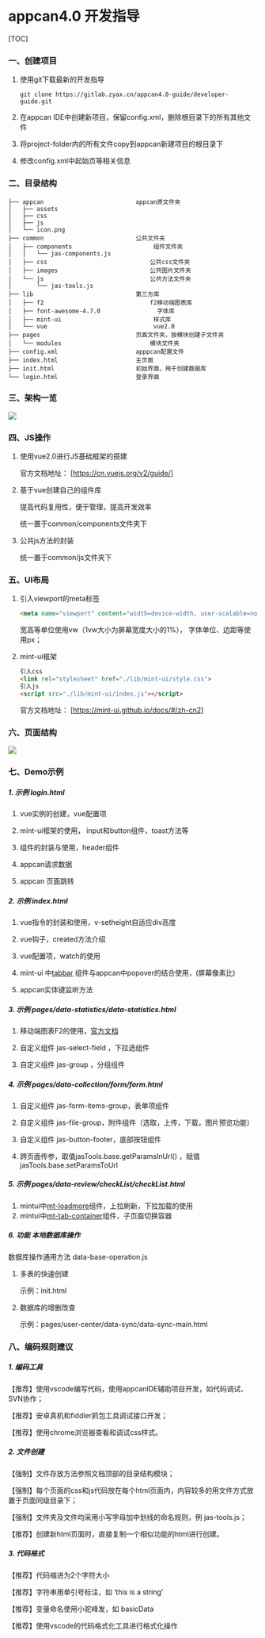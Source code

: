 # appcan4.0 开发指导

[TOC]

### 一、创建项目

1. 使用git下载最新的开发指导
   ```
   git clone https://gitlab.zyax.cn/appcan4.0-guide/developer-guide.git
   ```

2. 在appcan IDE中创建新项目，保留config.xml，删除根目录下的所有其他文件

3. 将project-folder内的所有文件copy到appcan新建项目的根目录下

4. 修改config.xml中起始页等相关信息



### 二、目录结构

    ├── appcan							appcan原文件夹
    │   ├── assets							
    │   ├── css
    │   ├── js
    │   └── icon.png
    ├── common							公共文件夹
    │   ├── components					 	 组件文件夹
    │   │   └── jas-components.js			 
    │   ├── css							 	公共css文件夹
    │   ├── images							公共图片文件夹
    │   └── js								公共方法文件夹
    │       └── jas-tools.js					 
    ├── lib								第三方库
    │   ├── f2								f2移动端图表库
    │   ├── font-awesome-4.7.0				  字体库
    │   ├── mint-ui							 样式库
    │   └── vue								 vue2.0
    ├── pages							页面文件夹，按模块创建子文件夹
    │   └── modules							模块文件夹
    ├── config.xml						apppcan配置文件
    ├── index.html						主页面
    ├── init.html						初始界面，用于创建数据库
    └── login.html						登录界面


### 三、架构一览

![](https://ws1.sinaimg.cn/large/005ScKMTly1fx8jz2a8dzj30i50f9t98.jpg)



### 四、JS操作

1. 使用vue2.0进行JS基础框架的搭建

   官方文档地址： [https://cn.vuejs.org/v2/guide/]

2. 基于vue创建自己的组件库

   提高代码复用性，便于管理，提高开发效率

   统一置于common/components文件夹下

3. 公共js方法的封装

   统一置于common/js文件夹下



### 五、UI布局

1. 引入viewport的meta标签

   ```html
   <meta name="viewport" content="width=device-width, user-scalable=no, initial-scale=1.0, maximum-scale=1.0, minimum-scale=1.0"> 
   ```

   宽高等单位使用vw（1vw大小为屏幕宽度大小的1%）， 字体单位、边距等使用px；

2. mint-ui框架
   ```html
   引入css
   <link rel="stylesheet" href="./lib/mint-ui/style.css"> 
   引入js
   <script src="./lib/mint-ui/index.js"></script>
   ```

    官方文档地址： [https://mint-ui.github.io/docs/#/zh-cn2]



### 六、页面结构

![](https://ws1.sinaimg.cn/large/0062G6WRly1fxnuycojsdj312s0o3q6l.jpg)



### 七、Demo示例

##### 1. 示例 login.html

1. vue实例的创建，vue配置项

2. mint-ui框架的使用， input和button组件，toast方法等

3. 组件的封装与使用，header组件

4. appcan请求数据

5. appcan 页面跳转

   

##### 2. 示例 index.html

1. vue指令的封装和使用，v-setheight自适应div高度

2. vue钩子，created方法介绍

3. vue配置项，watch的使用

4. mint-ui 中[tabbar](http://mint-ui.github.io/docs/#/zh-cn2/tabbar) 组件与appcan中popover的结合使用，(屏幕像素比)

5. appcan实体键监听方法

   


##### 3. 示例 pages/data-statistics/data-statistics.html

1. 移动端图表F2的使用，[官方文档](https://antv.alipay.com/zh-cn/f2/3.x/)

2. 自定义组件 jas-select-field ，下拉选组件

3. 自定义组件 jas-group ，分组组件

   


##### 4. 示例 pages/data-collection/form/form.html

1. 自定义组件 jas-form-items-group，表单项组件

2. 自定义组件 jas-file-group，附件组件（选取，上传，下载，图片预览功能）

3. 自定义组件 jas-button-footer，底部按钮组件

4. 跨页面传参，取值jasTools.base.getParamsInUrl() ，赋值jasTools.base.setParamsToUrl 

    

##### 5. 示例 pages/data-review/checkList/checkList.html

1. mintui中[mt-loadmore](http://mint-ui.github.io/docs/#/zh-cn2/loadmore)组件，上拉刷新，下拉加载的使用 
2. mintui中[mt-tab-container](http://mint-ui.github.io/docs/#/zh-cn2/tab-container)组件，子页面切换容器



##### 6. 功能 本地数据库操作

数据库操作通用方法 data-base-operation.js 

1. 多表的快速创建

   示例：init.html

2. 数据库的增删改查

   示例：pages/user-center/data-sync/data-sync-main.html



### 八、编码规则建议

##### 1. 编码工具

   【推荐】使用vscode编写代码，使用appcanIDE辅助项目开发，如代码调试、SVN协作；

   【推荐】安卓真机和fiddler抓包工具调试接口开发；

   【推荐】使用chrome浏览器查看和调试css样式。

##### 2. 文件创建

   【强制】文件存放方法参照文档顶部的目录结构模块；

   【强制】每个页面的css和js代码放在每个html页面内，内容较多的用文件方式放置于页面同级目录下；

   【强制】文件夹及文件均采用小写字母加中划线的命名规则，例 jas-tools.js；

   【推荐】创建新html页面时，直接复制一个相似功能的html进行创建。

##### 3. 代码格式

   【推荐】代码缩进为2个字符大小

   【推荐】字符串用单引号标注，如 ‘this is a string’

   【推荐】变量命名使用小驼峰发，如 basicData

   【推荐】使用vscode的代码格式化工具进行格式化操作


